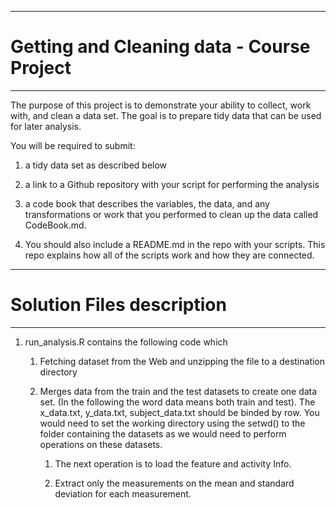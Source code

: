 ***
# Getting and Cleaning data - Course Project
***

The purpose of this project is to demonstrate your ability to collect, work with, and clean a data set. The goal is to prepare tidy data that can be used for later analysis.

You will be required to submit: 

1) a tidy data set as described below

2) a link to a Github repository with your script for performing the analysis

3) a code book that describes the variables, the data, and any transformations or work that you performed to clean up the data called CodeBook.md. 

4) You should also include a README.md in the repo with your scripts. This repo explains how all of the scripts work and how they are connected.

***
# Solution Files description
***

1. run_analysis.R contains the following code which

    1. Fetching dataset from the Web and unzipping the file to a
    destination directory
    
    2. Merges data from the train and the test datasets to create
    one data set. (In the following the word data means both train and test).
    The x_data.txt, y_data.txt, subject_data.txt should be binded by row.
    You would need to set the working directory using the setwd() to the
    folder containing the datasets as we would need to perform operations
    on these datasets.
    
        1. The next operation is to load the feature and activity Info.

        2. Extract only the measurements on the mean and standard deviation for          each measurement.